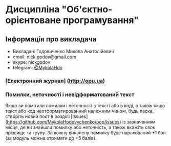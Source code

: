 # Дисципліна "Об'єктно-орієнтоване програмування"

## Інформація про викладача
- Викладач: Годовиченко Микола Анатолійович
- email: nick.godov@gmail.com
- skype: nickgodov
- telegram: [@MykolaHdv](https://t.me/MykolaHdv)

### [Електронний журнал] (http://opu.ua)

### Помилки, неточності і невідформатований текст

Якщо ви помітили помилки і неточності в тексті або в коді, а також якщо текст або код неотформатированний належним чином, будь ласка, створіть новий пост в розділі [Issues] (https://github.com/MykolaHodovychenko/oop/issues) із зазначенням місця, де ви знайшли помилку або неточність, а також вкажіть своє прізвище та групу. За кожну виявлену помилку буде нарахований +1 бал (за модуль можна отримати до +5 балів).
